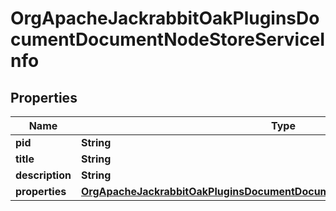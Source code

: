 

# OrgApacheJackrabbitOakPluginsDocumentDocumentNodeStoreServiceInfo

## Properties

Name | Type | Description | Notes
------------ | ------------- | ------------- | -------------
**pid** | **String** |  |  [optional]
**title** | **String** |  |  [optional]
**description** | **String** |  |  [optional]
**properties** | [**OrgApacheJackrabbitOakPluginsDocumentDocumentNodeStoreServiceProperties**](OrgApacheJackrabbitOakPluginsDocumentDocumentNodeStoreServiceProperties.md) |  |  [optional]




